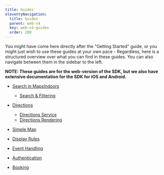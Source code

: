 ```yaml
---
title: Guides
eleventyNavigation:
  title: Guides
  parent: web-v4
  key: web-v4-guides
  order: 200
---
```


You might have come here directly after the "Getting Started" guide, or you might just wish to use these guides at your own pace - Regardless, here is a structured overview over what you can find in these guides. You can also navigate between them in the sidebar to the left.

**NOTE: These guides are for the web-version of the SDK, but we also have extensive documentation for the SDK for iOS and Android.**

* [Search in MapsIndoors](../guides/search)
  * [Search & Filtering](../guides/search/search-and-filtering)

* [Directions](../guides/directions)
  * [Directions Service](../guides/directions/directions-service)
  * [Directions Rendering](../guides/directions/directions-renderer)

* [Simple Map](../guides/simple-map)
* [Display Rules](../guides/display-rules-intro)
* [Event Handling](../guides/using-events)
* [Authentication](../guides/authentication)
* [Booking](../guides/booking)
